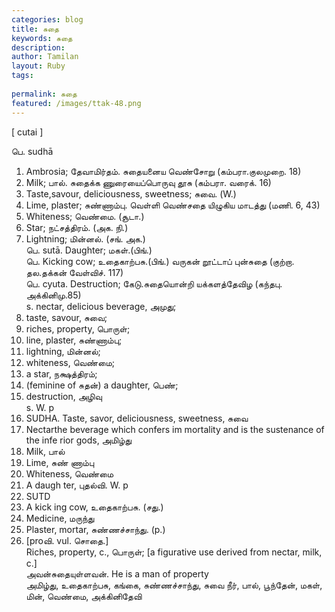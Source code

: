 ```yaml
---
categories: blog
title: சுதை
keywords: சுதை
description: 
author: Tamilan
layout: Ruby
tags: 
 
permalink: சுதை
featured: /images/ttak-48.png
---
```

  
[ cutai ]  
  
பெ. sudhā  
1. Ambrosia; தேவாமிர்தம். சுதையனைய வெண்சோறு (கம்பரா.குலமுறை. 18)  
2. Milk; பால். சுதைக்க ணுரையைப்பொருவு தூசு (கம்பரா. வரைக். 16)  
3. Taste,savour, deliciousness, sweetness; சுவை. (W.)  
4. Lime, plaster; சுண்ணாம்பு. வெள்ளி வெண்சதை யிழுகிய மாடத்து (மணி. 6, 43)  
5. Whiteness; வெண்மை. (சூடா.)  
6. Star; நட்சத்திரம். (அக. நி.)  
7. Lightning; மின்னல். (சங். அக.)  
பெ. sutā. Daughter; மகள்.(பிங்.)  
பெ. Kicking cow; உதைகாற்பசு.(பிங்.) வருகன் றூட்டாப் புன்சுதை (குற்றா. தல.தக்கன் வேள்விச். 117)  
பெ. cyuta. Destruction; கேடு.சுதையொன்றி யக்களத்தேவிழ (கந்தபு. அக்கினிமு.85)  
s. nectar, delicious beverage, அமுது;  
2. taste, savour, சுவை;  
3. riches, property, பொருள்;  
4. line, plaster, சுண்ணாம்பு;  
5. lightning, மின்னல்;  
6. whiteness, வெண்மை;  
7. a star, நக்ஷத்திரம்;  
8. (feminine of சுதன்) a daughter, பெண்;  
9. destruction, அழிவு  
s. W. p  
931. SUDHA. Taste, savor, deliciousness, sweetness, சுவை  
2. Nectarthe beverage which confers im mortality and is the sustenance of the infe rior gods, அமிழ்து  
3. Milk, பால்  
4. Lime, சுண் ணாம்பு  
5. Whiteness, வெண்மை  
6. A daugh ter, புதல்வி. W. p  
929. SUTD  
7. A kick ing cow, உதைகாற்பசு. (சது.)  
8. Medicine, மருந்து  
9. Plaster, mortar, சுண்ணச்சாந்து. (p.)  
1. [proவி. vul. சொதை.]  
Riches, property, c., பொருள்; [a figurative use derived from nectar, milk, c.]  
அவன்சுதையுள்ளவன். He is a man of property  
அமிழ்து, உதைகாற்பசு, கங்கை, சுண்ணச்சாந்து, சுவை நீர், பால், பூந்தேன், மகள், மின், வெண்மை, அக்கினிதேவி
